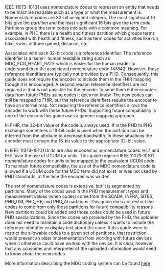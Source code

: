 IEEE 11073-10101 uses nomenclature codes to represent an entity that needs to be machine readable such as a type or what the measurement is. Nomenclature codes are 32-bit unsigned integers. The most significant 16 bits give the *partition* and the least significant 16 bits give the *term code*. Partitions group the term codes into sets with a common meaning. For example, in PHD there is a health and fitness partition which groups terms associated with health and fitness, such as term codes for activities like run, bike, swim, altitude gained, distance, etc.

Associated with each 32-bit code is a reference identifier. The reference identifier is a 'semi-' human readable string such as MDC_ECG_HEART_RATE which is easier for the human reader to understand than the associated nomenclature code 147842. However, these reference identifiers are typically not provided by a PHD. Consequently, this guide does not require the encoder to include them in the FHIR mapping though it is encouraged. A second reason reference identifiers are not required is that is not possible for the encoder to send them if it encounters data from future PHDs using codes it does not know. The new codes can still be mapped to FHIR, but the reference identifiers require the encoder to have an internal map. Not requiring the reference identifiers allows the encoder to work with these future PHDs. Supporting future compatibility is one of the reasons this guide uses a generic mapping approach.

In FHIR, the 32-bit value of the code is always used. If in the PHD to PHG exchange sometimes a 16-bit code is used when the partition can be inferred from the attribute to decrease bandwidth. In these situations the encoder must convert the 16-bit value to the appropriate 32-bit value.

In IEEE 11073-10101 Units are also encoded as nomenclature codes. HL7 and IHE favor the use of UCUM for units. This guide requires IEEE 11073-10101 nomenclature codes for units to be mapped to the equivalent UCUM code. To maintain future compatibility, the use of the MDC nomenclature code is allowed if a UCUM code for the MDC term did not exist, or was not used by PHD standards, at the time the encoder was written.

The set of nomenclature codes is extensive, but it is segmented by partitions. Many of the codes used in the PHD measurement types and measurement values (when codes) come from the SCADA, INFRA, SITES, PHD_DM, PHD_HF, and PHD_AI partitions. This guide does not restrict the codes to come from only those partitions for future compatibility reasons. New partitions could be added and those codes could be used in future PHD specializations. Since the codes are provided by the PHD, the uploader does not need to maintain a code dictionary unless it wants to include the reference identifier or display text about the code. If this guide were to restrict the allowable codes to a given set of partitions, that restriction would prevent an older implementation from working with future devices when it otherwise could have worked with the device. It is clear, however, that any consumer and interpreter of the uploaded information *would* need to know about the new codes.

More information describing the MDC coding system can be found [here](https://terminology.hl7.org/MDC.html)

